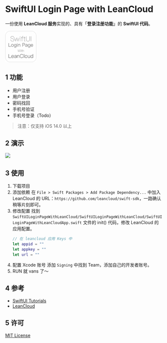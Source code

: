 # SwiftUI Login Page with LeanCloud

一份使用 **LeanCloud 服务**实现的、具有「**登录注册功能**」的 **SwiftUI 代码**。

<img src="./.github/icon.png" width="100"/>

## 1 功能

- 用户注册
- 用户登录
- 密码找回
- 手机号验证
- 手机号登录（Todo）

> 注意：仅支持 iOS 14.0 以上

## 2 演示

<img src="./.github/DEMO.gif" width="300"/>

## 3 使用

1. 下载项目
2. 添加依赖
  在 `File > Swift Packages > Add Package Dependency...` 中加入 LeanCloud 的 URL：`https://github.com/leancloud/swift-sdk`，一路确认稍等片刻即可。
3. 修改配置
    找到 `SwiftUILoginPageWithLeanCloud/SwiftUILoginPageWithLeanCloud/SwiftUILoginPageWithLeanCloudApp.swift` 文件的 init() 代码，修改 LeanCloud 的应用配置。
    ```swift
    // 在 leancloud 应用 Keys 中
    let appid = ""
    let appkey = ""
    let url = ""
    ```
4. 配置 Xcode 账号
    添加 `Signing` 中找到 Team，添加自己的开发者账号。
5. RUN 就 vans 了～

## 4 参考

- [SwiftUI Tutorials](https://developer.apple.com/tutorials/swiftui/)
- [LeanCloud](https://leancloud.cn/)

## 5 许可

[MIT License](./LICENSE)
